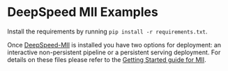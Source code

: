 # DeepSpeed MII Examples

Install the requirements by running `pip install -r requirements.txt`.

Once [DeepSpeed-MII](https://github.com/microsoft/deepspeed-mii) is installed you have two options for deployment: an interactive non-persistent pipeline or a persistent serving deployment. For details on these files please refer to the [Getting Started guide for MII](https://github.com/microsoft/deepspeed-mii#getting-started-with-mii).
